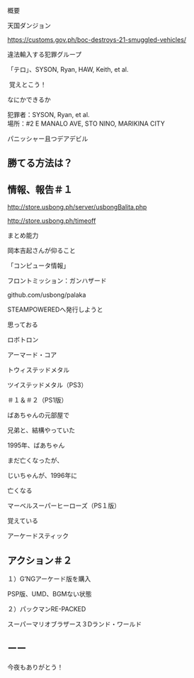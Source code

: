 概要

天国ダンジョン

https://customs.gov.ph/boc-destroys-21-smuggled-vehicles/

違法輸入する犯罪グループ

「テロ」、SYSON, Ryan, HAW, Keith, et al.

 覚えとこう！

なにかできるか

犯罪者：SYSON, Ryan, et al.<br/>
場所：#2 E MANALO AVE, STO NINO, MARIKINA CITY

パニッシャー且つデアデビル

## 勝てる方法は？

## 情報、報告＃１

http://store.usbong.ph/server/usbongBalita.php

http://store.usbong.ph/timeoff

まとめ能力

岡本吉起さんが仰ること

「コンピュータ情報」

フロントミッション：ガンハザード

github.com/usbong/palaka

STEAMPOWEREDへ発行しようと

思っておる

ロボトロン

アーマード・コア

トウィステッドメタル

ツイステッドメタル（PS3）

＃１＆＃２（PS1版）

ばあちゃんの元部屋で

兄弟と、結構やっていた

1995年、ばあちゃん

まだ亡くなったが、

じいちゃんが、1996年に

亡くなる

マーベルスーパーヒーローズ（PS１版）

覚えている

アーケードスティック

## アクション＃２

１）G’NGアーケード版を購入

PSP版、UMD、BGMない状態

２）パックマンRE-PACKED

スーパーマリオブラザース３Dランド・ワールド


## ーー


今夜もありがとう！
